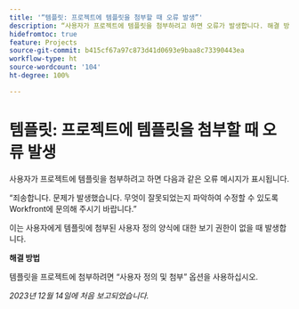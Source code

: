 ```yaml
---
title: '“템플릿: 프로젝트에 템플릿을 첨부할 때 오류 발생”'
description: “사용자가 프로젝트에 템플릿을 첨부하려고 하면 오류가 발생합니다. 해결 방법을 사용할 수 있습니다.”
hidefromtoc: true
feature: Projects
source-git-commit: b415cf67a97c873d41d0693e9baa8c73390443ea
workflow-type: ht
source-wordcount: '104'
ht-degree: 100%

---
```



# 템플릿: 프로젝트에 템플릿을 첨부할 때 오류 발생

사용자가 프로젝트에 템플릿을 첨부하려고 하면 다음과 같은 오류 메시지가 표시됩니다.

“죄송합니다. 문제가 발생했습니다. 무엇이 잘못되었는지 파악하여 수정할 수 있도록 Workfront에 문의해 주시기 바랍니다.”

이는 사용자에게 템플릿에 첨부된 사용자 정의 양식에 대한 보기 권한이 없을 때 발생합니다.

**해결 방법**

템플릿을 프로젝트에 첨부하려면 “사용자 정의 및 첨부” 옵션을 사용하십시오.

_2023년 12월 14일에 처음 보고되었습니다._
